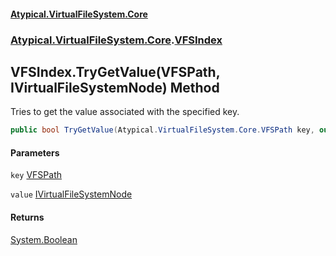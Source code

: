 #### [Atypical.VirtualFileSystem.Core](VirtualFileSystem.md 'VirtualFileSystem')
### [Atypical.VirtualFileSystem.Core](VirtualFileSystem.md#Atypical.VirtualFileSystem.Core 'Atypical.VirtualFileSystem.Core').[VFSIndex](VFSIndex.md 'Atypical.VirtualFileSystem.Core.VFSIndex')

## VFSIndex.TryGetValue(VFSPath, IVirtualFileSystemNode) Method

Tries to get the value associated with the specified key.

```csharp
public bool TryGetValue(Atypical.VirtualFileSystem.Core.VFSPath key, out Atypical.VirtualFileSystem.Core.Contracts.IVirtualFileSystemNode value);
```
#### Parameters

<a name='Atypical.VirtualFileSystem.Core.VFSIndex.TryGetValue(Atypical.VirtualFileSystem.Core.VFSPath,Atypical.VirtualFileSystem.Core.Contracts.IVirtualFileSystemNode).key'></a>

`key` [VFSPath](VFSPath.md 'Atypical.VirtualFileSystem.Core.VFSPath')

<a name='Atypical.VirtualFileSystem.Core.VFSIndex.TryGetValue(Atypical.VirtualFileSystem.Core.VFSPath,Atypical.VirtualFileSystem.Core.Contracts.IVirtualFileSystemNode).value'></a>

`value` [IVirtualFileSystemNode](IVirtualFileSystemNode.md 'Atypical.VirtualFileSystem.Core.Contracts.IVirtualFileSystemNode')

#### Returns
[System.Boolean](https://docs.microsoft.com/en-us/dotnet/api/System.Boolean 'System.Boolean')